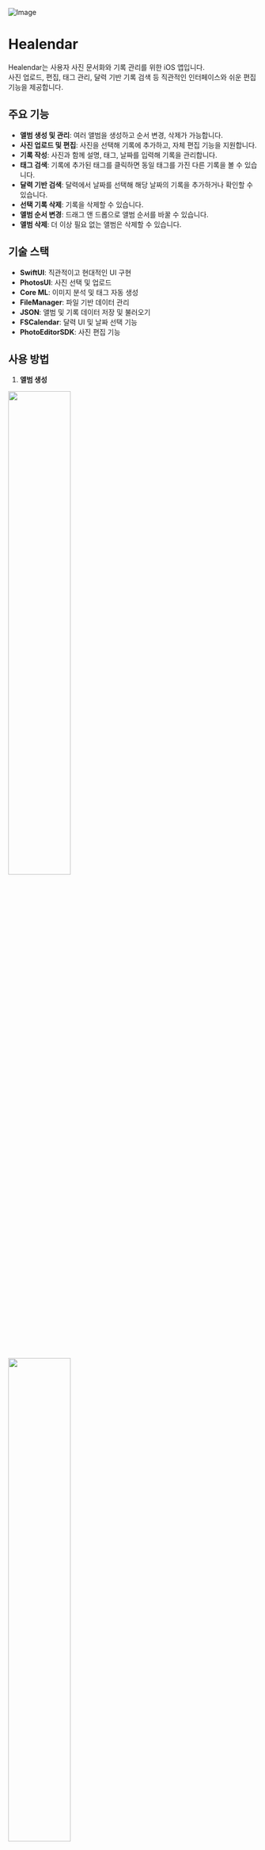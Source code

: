 ![Image](https://github.com/user-attachments/assets/372784b2-1dc4-451d-a23b-370254bb1af6)
# Healendar

Healendar는 사용자 사진 문서화와 기록 관리를 위한 iOS 앱입니다.  
사진 업로드, 편집, 태그 관리, 달력 기반 기록 검색 등 직관적인 인터페이스와 쉬운 편집 기능을 제공합니다.

## 주요 기능

- **앨범 생성 및 관리**: 여러 앨범을 생성하고 순서 변경, 삭제가 가능합니다.
- **사진 업로드 및 편집**: 사진을 선택해 기록에 추가하고, 자체 편집 기능을 지원합니다.
- **기록 작성**: 사진과 함께 설명, 태그, 날짜를 입력해 기록을 관리합니다.
- **태그 검색**: 기록에 추가된 태그를 클릭하면 동일 태그를 가진 다른 기록을 볼 수 있습니다.
- **달력 기반 검색**: 달력에서 날짜를 선택해 해당 날짜의 기록을 추가하거나 확인할 수 있습니다.
- **선택 기록 삭제**: 기록을 삭제할 수 있습니다.
- **앨범 순서 변경**: 드래그 앤 드롭으로 앨범 순서를 바꿀 수 있습니다.
- **앨범 삭제**: 더 이상 필요 없는 앨범은 삭제할 수 있습니다.

## 기술 스택

- **SwiftUI**: 직관적이고 현대적인 UI 구현
- **PhotosUI**: 사진 선택 및 업로드
- **Core ML**: 이미지 분석 및 태그 자동 생성
- **FileManager**: 파일 기반 데이터 관리
- **JSON**: 앨범 및 기록 데이터 저장 및 불러오기
- **FSCalendar**: 달력 UI 및 날짜 선택 기능
- **PhotoEditorSDK**: 사진 편집 기능

## 사용 방법

1. **앨범 생성**

<img src="https://github.com/user-attachments/assets/6a36c634-36a7-4e87-a640-c1fc5e3e3e4f" width="50%">

<img src="https://github.com/user-attachments/assets/689b27ba-b44f-4613-845a-5b2fbd340202" width="50%">

   - 앨범 선택 화면에서 새 앨범을 생성합니다.
   
   
2. **오늘 기록 추가, 선택 날짜 기록 추가**

<img src="https://github.com/user-attachments/assets/4d9341e0-18ef-478a-bb93-c88379faf89d" width="50%">

<img src="https://github.com/user-attachments/assets/b9545286-aa05-4ad0-8024-19c7b8dcc740" width="50%">

   - 오늘 날짜 또는 달력에서 선택한 날짜에 기록을 추가할 수 있습니다.
   
   
3. **사진 편집**

<img src="https://github.com/user-attachments/assets/4d9341e0-18ef-478a-bb93-c88379faf89d" width="50%">

   - 사진을 선택한 후, 편집 기능을 통해 이미지를 수정할 수 있습니다.
   

4. **기록 작성**

<img src="https://github.com/user-attachments/assets/cf53d23a-6d27-4c74-a038-b632694e2c59" width="50%">

   - 사진과 함께 설명, 태그, 날짜를 입력해 기록을 저장합니다.
   
   
5. **태그 검색**

<img src="https://github.com/user-attachments/assets/260ec402-6162-4dc3-8570-2a116acda653" width="50%">

<img src="https://github.com/user-attachments/assets/f12653c9-bd33-4bc7-8a57-f0ba40d021d7" width="50%">

   - 기록에 추가된 태그를 클릭하면 동일 태그를 가진 다른 기록을 볼 수 있습니다.
   
   
6. **선택 기록 삭제**

<img src="https://github.com/user-attachments/assets/90c21a19-5f4a-4db2-a52f-366736cb43a4" width="50%">

   - 기록 상세 화면에서 기록을 삭제할 수 있습니다.
   
   
7. **앨범 순서 변경**

<img src="https://github.com/user-attachments/assets/f28a683c-46a1-4973-a8a5-34cb598b1a94" width="50%">

   - 앨범 리스트에서 드래그 앤 드롭으로 순서를 변경할 수 있습니다.
   
   
8. **앨범 삭제**

<img src="https://github.com/user-attachments/assets/6deb223b-0028-40b7-a232-1335575bdb7e" width="50%">

   - 앨범 리스트에서 앨범을 삭제할 수 있습니다.
   

## 파일 구조

```
Healendar/
├── Models/
│ ├── Album.swift // 앨범 모델
│ ├── Record.swift // 기록 모델
│ └── ...
├── ViewModels/
│ ├── AlbumViewModel.swift // 앨범 데이터 관리
│ └── ...
├── Views/
│ ├── MainView.swift // 메인 뷰
│ ├── RecordEditorView.swift // 기록 편집 뷰
│ ├── RecordDetailView.swift // 기록 상세 뷰
│ ├── FullScreenImageView // 풀 스크린 뷰
│ ├── AlbumListView.swift // 앨범 리스트 뷰
│ ├── TagSearchView.swift // 태그 검색 뷰
│ ├── TaggedRecordListView.swift // 태그별 기록 리스트 뷰
│ ├── CalendarView.swift // 달력 뷰
│ └── ...
├── Helpers/
│ ├── ImageAnalyzer.swift // 이미지 분석 및 태그 생성
│ └── ...
└── App/
└── HealendarApp.swift // 앱 엔트리 포인트
